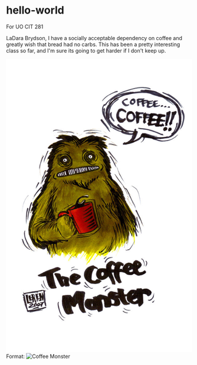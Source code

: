 # hello-world
For UO CIT 281

LaDara Brydson,
I have a socially acceptable dependency on coffee and greatly wish that bread had no carbs.
This has been a pretty interesting class so far, and I'm sure its going to get harder if I don't keep up.

![Coffee Monster](/images/theCoffeeMonster.jpg)
Format: ![Coffee Monster]("")
